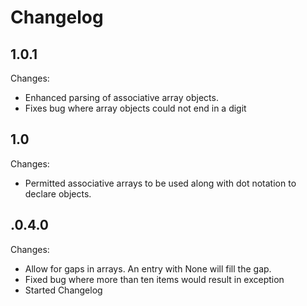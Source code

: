 Changelog
=========


1.0.1
-----

Changes:
 - Enhanced parsing of associative array objects.
 - Fixes bug where array objects could not end in a digit


1.0
-----

Changes:
 - Permitted associative arrays to be used along with dot notation to declare objects.


.0.4.0
-----

Changes:
 - Allow for gaps in arrays.  An entry with None will fill the gap.
 - Fixed bug where more than ten items would result in exception
 - Started Changelog